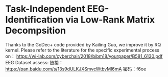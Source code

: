 # Task-Independent EEG-Identification via Low-Rank Matrix Decompsition
Thanks to the GoDec+ code provided by Kailing Guo, we improve it by RQ kernel.
Please refer to the literature for the specific experimental process on：
https://wi-lab.com/cyberchair/2018/bibm18/yourpaper/B581_6130.pdf
EEG Dataset assess:
链接：https://pan.baidu.com/s/13s9dULKJXSmvcWtbvMl6mA 密码：f6oe

